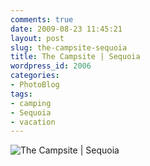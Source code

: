 ```yaml
---
comments: true
date: 2009-08-23 11:45:21
layout: post
slug: the-campsite-sequoia
title: The Campsite | Sequoia
wordpress_id: 2006
categories:
- PhotoBlog
tags:
- camping
- Sequoia
- vacation
---
```


![The Campsite | Sequoia](http://ryanfitzer.com/main/wp-content/uploads/2009/08/pan-tent-campsite-949x440.jpg)
